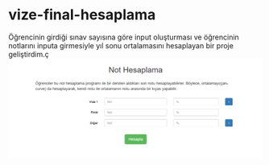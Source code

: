 # vize-final-hesaplama
Öğrencinin girdiği sınav sayısına göre input oluşturması ve öğrencinin notlarını inputa girmesiyle yıl sonu ortalamasını hesaplayan bir proje geliştirdim.ç
![vize](vize.PNG)
